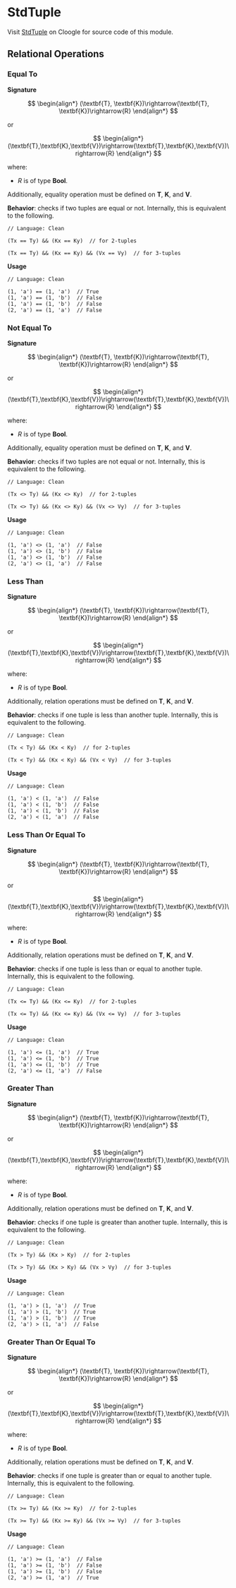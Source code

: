 # StdTuple

Visit [StdTuple](https://cloogle.org/src/#base-stdenv/StdTuple;icl;line=1) on Cloogle for source code of this module.

## Relational Operations

### Equal To

**Signature**

$$
\begin{align*}
(\textbf{T}, \textbf{K})\rightarrow(\textbf{T}, \textbf{K})\rightarrow{R}
\end{align*}
$$

or

$$
\begin{align*}
(\textbf{T},\textbf{K},\textbf{V})\rightarrow(\textbf{T},\textbf{K},\textbf{V})\rightarrow{R}
\end{align*}
$$

where:
- $R$ is of type $\textbf{Bool}$.

Additionally, equality operation must be defined on $\textbf{T}$, $\textbf{K}$, and $\textbf{V}$.

**Behavior**: checks if two tuples are equal or not.
Internally, this is equivalent to the following.

```
// Language: Clean

(Tx == Ty) && (Kx == Ky)  // for 2-tuples

(Tx == Ty) && (Kx == Ky) && (Vx == Vy)  // for 3-tuples
```

**Usage**

```
// Language: Clean

(1, 'a') == (1, 'a')  // True
(1, 'a') == (1, 'b')  // False
(1, 'a') == (1, 'b')  // False
(2, 'a') == (1, 'a')  // False
```

### Not Equal To

**Signature**

$$
\begin{align*}
(\textbf{T}, \textbf{K})\rightarrow(\textbf{T}, \textbf{K})\rightarrow{R}
\end{align*}
$$

or

$$
\begin{align*}
(\textbf{T},\textbf{K},\textbf{V})\rightarrow(\textbf{T},\textbf{K},\textbf{V})\rightarrow{R}
\end{align*}
$$

where:
- $R$ is of type $\textbf{Bool}$.

Additionally, equality operation must be defined on $\textbf{T}$, $\textbf{K}$, and $\textbf{V}$.

**Behavior**: checks if two tuples are not equal or not.
Internally, this is equivalent to the following.

```
// Language: Clean

(Tx <> Ty) && (Kx <> Ky)  // for 2-tuples

(Tx <> Ty) && (Kx <> Ky) && (Vx <> Vy)  // for 3-tuples
```

**Usage**

```
// Language: Clean

(1, 'a') <> (1, 'a')  // False
(1, 'a') <> (1, 'b')  // False
(1, 'a') <> (1, 'b')  // False
(2, 'a') <> (1, 'a')  // False
```

### Less Than

**Signature**

$$
\begin{align*}
(\textbf{T}, \textbf{K})\rightarrow(\textbf{T}, \textbf{K})\rightarrow{R}
\end{align*}
$$

or

$$
\begin{align*}
(\textbf{T},\textbf{K},\textbf{V})\rightarrow(\textbf{T},\textbf{K},\textbf{V})\rightarrow{R}
\end{align*}
$$

where:
- $R$ is of type $\textbf{Bool}$.

Additionally, relation operations must be defined on $\textbf{T}$, $\textbf{K}$, and $\textbf{V}$.

**Behavior**: checks if one tuple is less than another tuple.
Internally, this is equivalent to the following.

```
// Language: Clean

(Tx < Ty) && (Kx < Ky)  // for 2-tuples

(Tx < Ty) && (Kx < Ky) && (Vx < Vy)  // for 3-tuples
```

**Usage**

```
// Language: Clean

(1, 'a') < (1, 'a')  // False
(1, 'a') < (1, 'b')  // False
(1, 'a') < (1, 'b')  // False
(2, 'a') < (1, 'a')  // False
```

### Less Than Or Equal To

**Signature**

$$
\begin{align*}
(\textbf{T}, \textbf{K})\rightarrow(\textbf{T}, \textbf{K})\rightarrow{R}
\end{align*}
$$

or

$$
\begin{align*}
(\textbf{T},\textbf{K},\textbf{V})\rightarrow(\textbf{T},\textbf{K},\textbf{V})\rightarrow{R}
\end{align*}
$$

where:
- $R$ is of type $\textbf{Bool}$.

Additionally, relation operations must be defined on $\textbf{T}$, $\textbf{K}$, and $\textbf{V}$.

**Behavior**: checks if one tuple is less than or equal to another tuple.
Internally, this is equivalent to the following.

```
// Language: Clean

(Tx <= Ty) && (Kx <= Ky)  // for 2-tuples

(Tx <= Ty) && (Kx <= Ky) && (Vx <= Vy)  // for 3-tuples
```

**Usage**

```
// Language: Clean

(1, 'a') <= (1, 'a')  // True
(1, 'a') <= (1, 'b')  // True
(1, 'a') <= (1, 'b')  // True
(2, 'a') <= (1, 'a')  // False
```

### Greater Than

**Signature**

$$
\begin{align*}
(\textbf{T}, \textbf{K})\rightarrow(\textbf{T}, \textbf{K})\rightarrow{R}
\end{align*}
$$

or

$$
\begin{align*}
(\textbf{T},\textbf{K},\textbf{V})\rightarrow(\textbf{T},\textbf{K},\textbf{V})\rightarrow{R}
\end{align*}
$$

where:
- $R$ is of type $\textbf{Bool}$.

Additionally, relation operations must be defined on $\textbf{T}$, $\textbf{K}$, and $\textbf{V}$.

**Behavior**: checks if one tuple is greater than another tuple.
Internally, this is equivalent to the following.

```
// Language: Clean

(Tx > Ty) && (Kx > Ky)  // for 2-tuples

(Tx > Ty) && (Kx > Ky) && (Vx > Vy)  // for 3-tuples
```

**Usage**

```
// Language: Clean

(1, 'a') > (1, 'a')  // True
(1, 'a') > (1, 'b')  // True
(1, 'a') > (1, 'b')  // True
(2, 'a') > (1, 'a')  // False
```

### Greater Than Or Equal To

**Signature**

$$
\begin{align*}
(\textbf{T}, \textbf{K})\rightarrow(\textbf{T}, \textbf{K})\rightarrow{R}
\end{align*}
$$

or

$$
\begin{align*}
(\textbf{T},\textbf{K},\textbf{V})\rightarrow(\textbf{T},\textbf{K},\textbf{V})\rightarrow{R}
\end{align*}
$$

where:
- $R$ is of type $\textbf{Bool}$.

Additionally, relation operations must be defined on $\textbf{T}$, $\textbf{K}$, and $\textbf{V}$.

**Behavior**: checks if one tuple is greater than or equal to another tuple.
Internally, this is equivalent to the following.

```
// Language: Clean

(Tx >= Ty) && (Kx >= Ky)  // for 2-tuples

(Tx >= Ty) && (Kx >= Ky) && (Vx >= Vy)  // for 3-tuples
```

**Usage**

```
// Language: Clean

(1, 'a') >= (1, 'a')  // False
(1, 'a') >= (1, 'b')  // False
(1, 'a') >= (1, 'b')  // False
(2, 'a') >= (1, 'a')  // True
```
